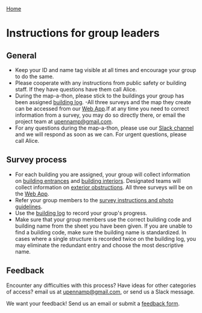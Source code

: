 [Home](http://AccessibilityMapping.github.io/AMP)

# Instructions for group leaders

## General

- Keep your ID and name tag visible at all times and encourage your group to do the same.
- Please cooperate with any instructions from public safety or building staff. If they have questions have them call Alice.
- During the map-a-thon, please stick to the buildings your group has been assigned [building log](https://docs.google.com/spreadsheets/d/1aAa76--OkCjWWZBBI-jJrrksBfilDFSyNZQ9dVgOw8I/edit?usp=sharing).
-All three surveys and the map they create can be accessed from our [Web App](https://upenn.maps.arcgis.com/apps/webappviewer/index.html?id=5f3f039892524742b2988bc662e32ecb).If at any time you need to correct information from a survey, you may do so directly there, or email the project team at upennamp@gmail.com.
- For any questions during the map-a-thon, please use our [Slack channel](https://join.slack.com/t/accessmapping/shared_invite/enQtNDU5NjY3MjE0MzUyLWZhMjdlMGZjYThlZWUyYTkyNDdmN2M0M2ExYjdmMTYyMDA0YTc3MGQxZTBhMGEzYWZhNmUzYWUxNTk5MTk1Zjg) and we will respond as soon as we can. For urgent questions, please call Alice.

## Survey process
- For each building you are assigned, your group will collect information on [building entrances](https://survey123.arcgis.com/share/990f52f117ef42709b661784212f8976)
 and [building interiors](https://survey123.arcgis.com/share/5df307ba05764cb484fb8b180f53d197). Designated teams will collect information on [exterior obstructions](https://survey123.arcgis.com/share/d71affce25134624811264959b0a5ab0). All three surveys will be on the [Web App](https://upenn.maps.arcgis.com/apps/webappviewer/index.html?id=5f3f039892524742b2988bc662e32ecb).
- Refer your group members to the [survey instructions and photo guidelines](https://accessibilitymapping.github.io/AMP/SurveyInstructions).
- Use the [building log](https://docs.google.com/spreadsheets/d/1aAa76--OkCjWWZBBI-jJrrksBfilDFSyNZQ9dVgOw8I/edit?usp=sharing) to record your group's progress.
- Make sure that your group members use the correct building code and building name from the sheet you have been given. If you are unable to find a building code, make sure the building name is standardized. In cases where a single structure is recorded twice on the building log, you may eliminate the redundant entry and choose the most descriptive name.

## Feedback

Encounter any difficulties with this process? Have ideas for other categories of access? email us at upennamp@gmail.com, or send us a Slack message.

We want your feedback! Send us an email or submit a [feedback form](https://goo.gl/forms/AABf9y0QAgC0fxnM2).

<!--

## Map-a-thon 1 March 2, 2018
Instructions for adding building information based on [Access Maps](https://www.facilities.upenn.edu/maps/pennaccess)

- Use the [building log](https://docs.google.com/spreadsheets/d/1aAa76--OkCjWWZBBI-jJrrksBfilDFSyNZQ9dVgOw8I/edit?usp=sharing) to track your progress: for each building you claim, add your name to the "Volunteer" column.
- Open the Access map from the link in the "Facilities Map" column
- Create a new [building interiors survey](https://survey123.arcgis.com/share/2ba4b327c9e3465ba39593ff6e83a037) via the form or the [Web App](https://upenn.maps.arcgis.com/apps/CrowdsourceReporter/index.html?appid=d23c349a2c7346c0b6f39879ede52ec8). You can also use the [working map](https://upenn.maps.arcgis.com/home/webmap/viewer.html?webmap=7bc25584ac354381b9c581ea9c744e80) to add points.
- Refer to the access map and other information as you fill out the form for the building. Once you have submitted your survey, put an X in the "Interiors" column.
-->
